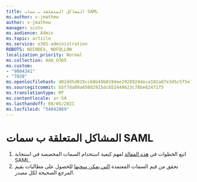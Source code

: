 ```yaml
---
title: المشاكل المتعلقة ب سمات SAML
ms.author: v-jmathew
author: v-jmathew
manager: scotv
ms.audience: Admin
ms.topic: article
ms.service: o365-administration
ROBOTS: NOINDEX, NOFOLLOW
localization_priority: Normal
ms.collection: Adm_O365
ms.custom:
- "9004341"
- "7838"
ms.openlocfilehash: d02dd5d019cc68b49b019dee2928924deca181a87e3d5c5f5e7689a8eb5664e2
ms.sourcegitcommit: b5f7da89a650d2915dc652449623c78be6247175
ms.translationtype: MT
ms.contentlocale: ar-SA
ms.lasthandoff: 08/05/2021
ms.locfileid: "54042869"
---
```

# <a name="issues-with-saml-attributes"></a>المشاكل المتعلقة ب سمات SAML

1. اتبع الخطوات في [هذه المقالة](https://docs.microsoft.com/answers/questions/99054/how-to-use-custom-attributes-in-saml-response.html) لفهم كيفية استخدام السمات المخصصة في استجابة SAML.
2. تحقق من قيم السمات المعتمدة [التي يمكن سحبها](https://docs.microsoft.com/azure/active-directory/develop/active-directory-claims-mapping#table-3-valid-id-values-per-source) للحصول على مطالبات بقيم المرجع الصحيحة لكل مصدر.
